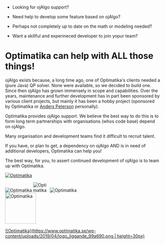 - Looking for ojAlgo support?

- Need help to develop some feature based on ojAlgo?

- Perhaps not completely up to date on the math or modeling needed?

- Want a skillful and experineced developer to join yopur team?

# Optimatika can help with ALL those things!

ojAlgo exists because, a long time ago, one of Optimatika's clients needed a (pure Java) QP solver. None were available, so we decided to build one. Since then ojAlgo has grown immensely in scope and capabilities. Over the years, maintenance and further development has in part been sponsored by various client projects, but mainly it has been a hobby project (sponsored by Optimatika or [Anders Peterson](https://github.com/apete) personally).

Optimatika provides ojAlgo support. We believe the best way to do this is to form long term partnerships with organisations (whos code base) depend on ojAlgo.

Many organisation and development teams find it difficult to recruit talent.

If you have, or plan to get, a dependency on ojAlgo AND is in need of additional developers, Optimatika can help you!

The best way, for you, to assert continued development of ojAlgo is to team up with Optimatika.

[![Optimatika](https://www.optimatika.se/wp-content/uploads/2019/04/logo_liggande_99a690.png#33x230)](https://www.optimatika.se/)

<a href="https://www.optimatika.se/" rel="nofollow">


                                                    
</a>

<img src="https://camo.githubusercontent.com/3ef903c4d4ddd41eebade3bd05adcde69c7d13e7e88e4d6ed729ee10963d381b/68747470733a2f2f7777772e6f7074696d6174696b612e73652f77702d636f6e74656e742f75706c6f6164732f323031392f30342f6c6f676f5f6c696767616e64655f3939613639302e706e6723333378323330" alt="Optimatika" style="max-height: 10%;">



<img src="https://www.optimatika.se/wp-content/uploads/2019/04/logo_liggande_99a690.png" alt="Optimatika" style="max-width: 10%;">


<img src="https://www.optimatika.se/wp-content/uploads/2019/04/logo_liggande_99a690.png" alt="Optimatika" style="max-width: 100;">
<div style="width: 200;">
<img src="https://www.optimatika.se/wp-content/uploads/2019/04/logo_liggande_99a690.png" alt="Optimatika" style="width: 100;">
</div>

[![Optimatika](https://www.optimatika.se/wp-content/uploads/2019/04/logo_liggande_99a690.png \| height=30px)](https://www.optimatika.se/)